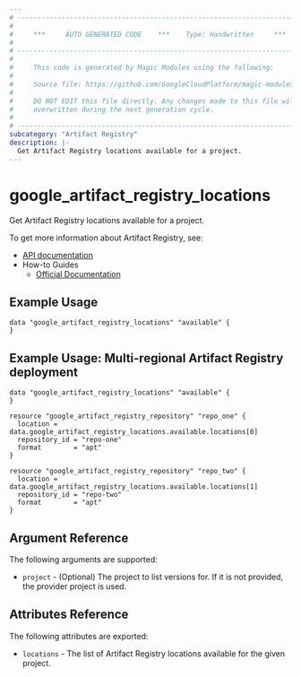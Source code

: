 ```yaml
---
# ----------------------------------------------------------------------------
#
#     ***     AUTO GENERATED CODE    ***    Type: Handwritten     ***
#
# ----------------------------------------------------------------------------
#
#     This code is generated by Magic Modules using the following:
#
#     Source file: https://github.com/GoogleCloudPlatform/magic-modules/tree/main/mmv1/third_party/terraform/website/docs/d/artifact_registry_locations.html.markdown
#
#     DO NOT EDIT this file directly. Any changes made to this file will be
#     overwritten during the next generation cycle.
#
# ----------------------------------------------------------------------------
subcategory: "Artifact Registry"
description: |-
  Get Artifact Registry locations available for a project.
---
```


# google_artifact_registry_locations

Get Artifact Registry locations available for a project. 

To get more information about Artifact Registry, see:

* [API documentation](https://cloud.google.com/artifact-registry/docs/reference/rest/v1/projects.locations/list)
* How-to Guides
    * [Official Documentation](https://cloud.google.com/artifact-registry/docs/overview)
    
## Example Usage

```hcl
data "google_artifact_registry_locations" "available" {
}
```

## Example Usage: Multi-regional Artifact Registry deployment

```hcl
data "google_artifact_registry_locations" "available" {
}

resource "google_artifact_registry_repository" "repo_one" {
  location = data.google_artifact_registry_locations.available.locations[0]
  repository_id = "repo-one"
  format        = "apt"
}

resource "google_artifact_registry_repository" "repo_two" {
  location = data.google_artifact_registry_locations.available.locations[1]
  repository_id = "repo-two"
  format        = "apt"
}
```

## Argument Reference

The following arguments are supported:

* `project` - (Optional) The project to list versions for. If it
    is not provided, the provider project is used.

## Attributes Reference

The following attributes are exported:

* `locations` - The list of Artifact Registry locations available for the given project.
